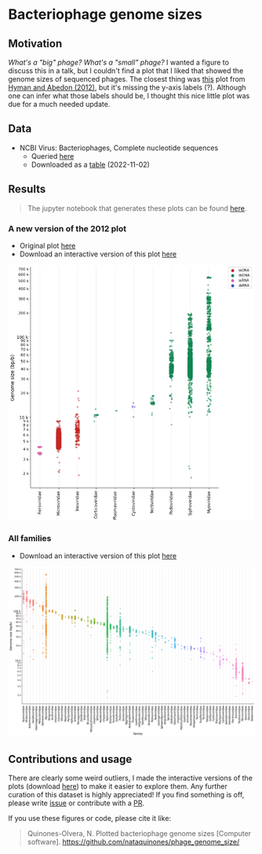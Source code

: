 # Bacteriophage genome sizes

## Motivation
_What's a "big" phage? What's a "small" phage?_ I wanted a figure to discuss this in a talk, but I couldn't find a plot that I liked that showed the genome sizes of sequenced phages. The closest thing was [this](data/other/2012_Hyman.png) plot from [Hyman and Abedon (2012)](http://dx.doi.org/10.6064/2012/734023), but it's missing the y-axis labels (?). Although one can infer what those labels should be, I thought this nice little plot was due for a much needed update.

## Data
- NCBI Virus: Bacteriophages, Complete nucleotide sequences
    - Queried [here](https://www.ncbi.nlm.nih.gov/labs/virus/vssi/#/virus?VirusLineage_ss=Bacteriophage,%20all%20taxids&SeqType_s=Nucleotide&Completeness_s=complete)
    - Downloaded as a [table](data/20221102_ncbivirus.tsv) (2022-11-02)

## Results
> The jupyter notebook that generates these plots can be found [here](plots.ipynb).

### A new version of the 2012 plot

- Original plot [here](data/other/2012_Hyman.png)
- Download an interactive version of this plot [here](data/htmls/phage_sizes_selection.html)

<img src='data/pngs/phage_sizes_selection.png' width="500">

### All families
- Download an interactive version of this plot [here](data/htmls/phage_sizes_all.html)

<img src='data/pngs/phage_sizes_all.png' width="1000">

## Contributions and usage

There are clearly some weird outliers, I made the interactive versions of the plots (download [here](data/htmls/)) to make it easier to explore them. Any further curation of this dataset is highly appreciated! If you find something is off, please write [issue](https://github.com/nataquinones/phage_genome_size/issues) or contribute with a [PR](https://github.com/nataquinones/phage_genome_size/pulls).

If you use these figures or code, please cite it like:
> Quinones-Olvera, N. Plotted bacteriophage genome sizes [Computer software]. https://github.com/nataquinones/phage_genome_size/
